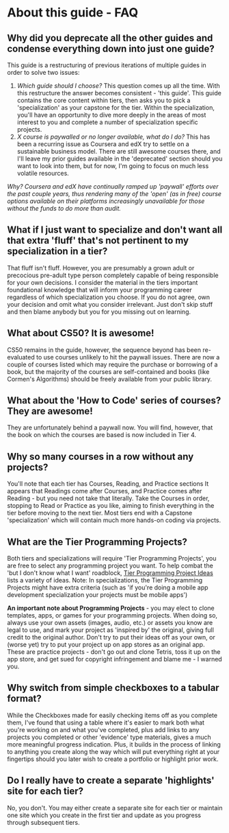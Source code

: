 # About this guide - FAQ

## Why did you deprecate all the other guides and condense everything down into just one guide?

This guide is a restructuring of previous iterations of multiple guides in order to solve two issues:

1. _Which guide should I choose?_ This question comes up all the time. With this restructure the answer becomes consistent - 'this guide'. This guide contains the core content within tiers, then asks you to pick a 'specialization' as your capstone for the tier. Within the specialization, you'll have an opportunity to dive more deeply in the areas of most interest to you and complete a number of specialization specific projects.
2. _X course is paywalled or no longer available, what do I do?_ This has been a recurring issue as Coursera and edX try to settle on a sustainable business model. There are still awesome courses there, and I'll leave my prior guides available in the 'deprecated' section should you want to look into them, but for now, I'm going to focus on much less volatile resources.

_Why? Coursera and edX have continually ramped up 'paywall' efforts over the past couple years, thus rendering many of the 'open' (as in free) course options available on their platforms increasingly unavailable for those without the funds to do more than audit._

## What if I just want to specialize and don't want all that extra 'fluff' that's not pertinent to my specialization in a tier?

That fluff isn't fluff. However, you are presumably a grown adult or precocious pre-adult type person completely capable of being responsible for your own decisions. I consider the material in the tiers important foundational knowledge that will inform your programming career regardless of which specialization you choose. If you do not agree, own your decision and omit what you consider irrelevant. Just don't skip stuff and then blame anybody but you for you missing out on learning.

## What about CS50? It is awesome!

CS50 remains in the guide, however, the sequence beyond has been re-evaluated to use courses unlikely to hit the paywall issues. There are now a couple of courses listed which may require the purchase or borrowing of a book, but the majority of the courses are self-contained and books (like Cormen's Algorithms) should be freely available from your public library.

## What about the 'How to Code' series of courses? They are awesome!

They are unfortunately behind a paywall now. You will find, however, that the book on which the courses are based is now included in Tier 4.

## Why so many courses in a row without any projects?

You'll note that each tier has Courses, Reading, and Practice sections It appears that Readings come after Courses, and Practice comes after Reading - but you need not take that literally. Take the Courses in order, stopping to Read or Practice as you like, aiming to finish everything in the tier before moving to the next tier. Most tiers end with a Capstone 'specialization' which will contain much more hands-on coding via projects.

## What are the Tier Programming Projects?

Both tiers and specializations will require 'Tier Programming Projects', you are free to select any programming project you want. To help combat the 'but I don't know what I want' roadblock, [Tier Programming Project Ideas](./project_ideas.md) lists a variety of ideas. Note: In specializations, the Tier Programming Projects might have extra criteria (such as 'if you're doing a mobile app development specialization your projects must be mobile apps')

**An important note about Programming Projects** - you may elect to clone templates, apps, or games for your programming projects. When doing so, always use your own assets (images, audio, etc.) or assets you know are legal to use, and mark your project as 'inspired by' the original, giving full credit to the original author. Don't try to put their ideas off as your own, or (worse yet) try to put your project up on app stores as an original app. These are practice projects - don't go out and clone Tetris, toss it up on the app store, and get sued for copyright infringement and blame me - I warned you.

## Why switch from simple checkboxes to a tabular format?

While the Checkboxes made for easily checking items off as you complete them, I've found that using a table where it's easier to mark both what you're working on and what you've completed, plus add links to any projects you completed or other 'evidence' type materials, gives a much more meaningful progress indication. Plus, it builds in the process of linking to anything you create along the way which will put everything right at your fingertips should you later wish to create a portfolio or highlight prior work.

## Do I really have to create a separate 'highlights' site for each tier?

No, you don't. You may either create a separate site for each tier or maintain one site which you create in the first tier and update as you progress through subsequent tiers.
